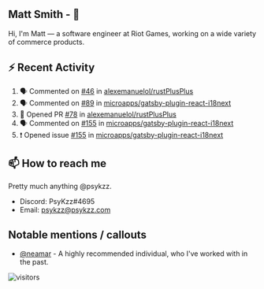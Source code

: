 <!--
[![PsyKzz's github stats](https://github-readme-stats.vercel.app/api?username=psykzz&show_icons=true)](https://github.com/anuraghazra/github-readme-stats)
-->

## Matt Smith - 👋
Hi, I'm Matt — a software engineer at Riot Games, working on a wide variety of commerce products.

## ⚡ Recent Activity

<!--START_SECTION:activity-->
1. 🗣 Commented on [#46](https://github.com/alexemanuelol/rustPlusPlus/issues/46) in [alexemanuelol/rustPlusPlus](https://github.com/alexemanuelol/rustPlusPlus)
2. 🗣 Commented on [#89](https://github.com/microapps/gatsby-plugin-react-i18next/issues/89) in [microapps/gatsby-plugin-react-i18next](https://github.com/microapps/gatsby-plugin-react-i18next)
3. 💪 Opened PR [#78](https://github.com/alexemanuelol/rustPlusPlus/pull/78) in [alexemanuelol/rustPlusPlus](https://github.com/alexemanuelol/rustPlusPlus)
4. 🗣 Commented on [#155](https://github.com/microapps/gatsby-plugin-react-i18next/issues/155) in [microapps/gatsby-plugin-react-i18next](https://github.com/microapps/gatsby-plugin-react-i18next)
5. ❗️ Opened issue [#155](https://github.com/microapps/gatsby-plugin-react-i18next/issues/155) in [microapps/gatsby-plugin-react-i18next](https://github.com/microapps/gatsby-plugin-react-i18next)
<!--END_SECTION:activity-->


## 📫 How to reach me

Pretty much anything @psykzz.

- Discord: PsyKzz#4695
- Email: psykzz@psykzz.com


## Notable mentions / callouts

 - [@neamar](https://github.com/neamar) - A highly recommended individual, who I've worked with in the past.


![visitors](https://visitor-badge.glitch.me/badge?page_id=psykzz/psykzz)


